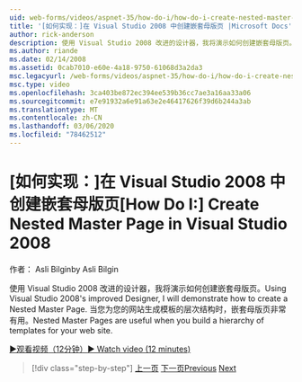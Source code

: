 ```yaml
---
uid: web-forms/videos/aspnet-35/how-do-i/how-do-i-create-nested-master-page-in-visual-studio-2008
title: '[如何实现：]在 Visual Studio 2008 中创建嵌套母版页 |Microsoft Docs'
author: rick-anderson
description: 使用 Visual Studio 2008 改进的设计器，我将演示如何创建嵌套母版页。 生成 hierarch 时，嵌套的母版页非常有用 。
ms.author: riande
ms.date: 02/14/2008
ms.assetid: 0cab7010-e60e-4a18-9750-61068d3a2da3
msc.legacyurl: /web-forms/videos/aspnet-35/how-do-i/how-do-i-create-nested-master-page-in-visual-studio-2008
msc.type: video
ms.openlocfilehash: 3ca403be872ec394ee539b36cc7ae3a16aa33a06
ms.sourcegitcommit: e7e91932a6e91a63e2e46417626f39d6b244a3ab
ms.translationtype: MT
ms.contentlocale: zh-CN
ms.lasthandoff: 03/06/2020
ms.locfileid: "78462512"
---
```

# <a name="how-do-i-create-nested-master-page-in-visual-studio-2008"></a><span data-ttu-id="1cfd0-104">[如何实现：]在 Visual Studio 2008 中创建嵌套母版页</span><span class="sxs-lookup"><span data-stu-id="1cfd0-104">[How Do I:] Create Nested Master Page in Visual Studio 2008</span></span>

<span data-ttu-id="1cfd0-105">作者： Asli Bilgin</span><span class="sxs-lookup"><span data-stu-id="1cfd0-105">by Asli Bilgin</span></span>

<span data-ttu-id="1cfd0-106">使用 Visual Studio 2008 改进的设计器，我将演示如何创建嵌套母版页。</span><span class="sxs-lookup"><span data-stu-id="1cfd0-106">Using Visual Studio 2008's improved Designer, I will demonstrate how to create a Nested Master Page.</span></span> <span data-ttu-id="1cfd0-107">当您为您的网站生成模板的层次结构时，嵌套母版页非常有用。</span><span class="sxs-lookup"><span data-stu-id="1cfd0-107">Nested Master Pages are useful when you build a hierarchy of templates for your web site.</span></span>

[<span data-ttu-id="1cfd0-108">&#9654;观看视频（12分钟）</span><span class="sxs-lookup"><span data-stu-id="1cfd0-108">&#9654; Watch video (12 minutes)</span></span>](https://channel9.msdn.com/Blogs/ASP-NET-Site-Videos/how-do-i-create-nested-master-page-in-visual-studio-2008)

> [!div class="step-by-step"]
> <span data-ttu-id="1cfd0-109">[上一页](how-do-i-create-a-master-page-in-visual-studio-2008.md)
> [下一页](how-do-i-cascading-style-sheets-in-visual-studio-2008.md)</span><span class="sxs-lookup"><span data-stu-id="1cfd0-109">[Previous](how-do-i-create-a-master-page-in-visual-studio-2008.md)
[Next](how-do-i-cascading-style-sheets-in-visual-studio-2008.md)</span></span>
